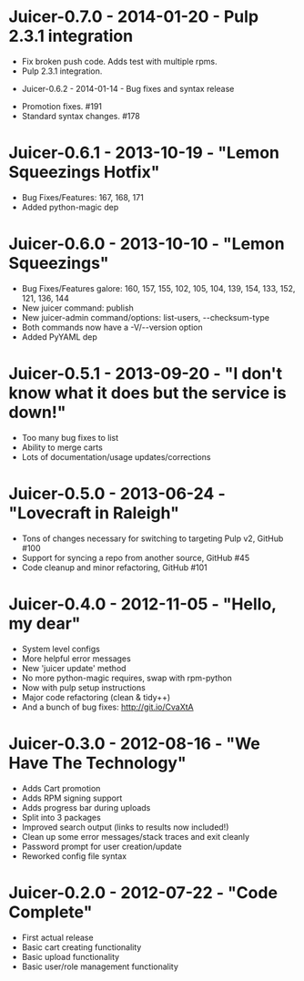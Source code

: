 # Juicer-0.7.0 - 2014-01-20 - Pulp 2.3.1 integration
- Fix broken push code. Adds test with multiple rpms.
- Pulp 2.3.1 integration.

* Juicer-0.6.2 - 2014-01-14 - Bug fixes and syntax release
- Promotion fixes. #191
- Standard syntax changes. #178

# Juicer-0.6.1 - 2013-10-19 - "Lemon Squeezings Hotfix"
- Bug Fixes/Features: 167, 168, 171
- Added python-magic dep

# Juicer-0.6.0 - 2013-10-10 - "Lemon Squeezings"
- Bug Fixes/Features galore: 160, 157, 155, 102, 105, 104, 139, 154, 133, 152, 121, 136, 144
- New juicer command: publish
- New juicer-admin command/options: list-users, --checksum-type
- Both commands now have a -V/--version option
- Added PyYAML dep

# Juicer-0.5.1 - 2013-09-20 - "I don't know what it does but the service is down!"

- Too many bug fixes to list
- Ability to merge carts
- Lots of documentation/usage updates/corrections

# Juicer-0.5.0 - 2013-06-24 - "Lovecraft in Raleigh"

- Tons of changes necessary for switching to targeting Pulp v2, GitHub #100
- Support for syncing a repo from another source, GitHub #45
- Code cleanup and minor refactoring, GitHub #101

# Juicer-0.4.0 - 2012-11-05 - "Hello, my dear"

- System level configs
- More helpful error messages
- New 'juicer update' method
- No more python-magic requires, swap with rpm-python
- Now with pulp setup instructions
- Major code refactoring (clean & tidy++)
- And a bunch of bug fixes: http://git.io/CvaXtA

# Juicer-0.3.0 - 2012-08-16 - "We Have The Technology"

* Adds Cart promotion
* Adds RPM signing support
* Adds progress bar during uploads
* Split into 3 packages
* Improved search output (links to results now included!)
* Clean up some error messages/stack traces and exit cleanly
* Password prompt for user creation/update
* Reworked config file syntax

# Juicer-0.2.0 - 2012-07-22 - "Code Complete"

* First actual release
* Basic cart creating functionality
* Basic upload functionality
* Basic user/role management functionality
